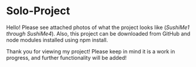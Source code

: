 # Solo-Project
Hello! Please see attached photos of what the project looks like (*SushiMe1 through SushiMe4*). Also, this project can be downloaded from GitHub and node modules installed using npm install.

Thank you for viewing my project! Please keep in mind it is a work in progress, and further functionality will be added!
